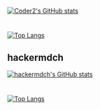 [![Coder2's GitHub stats](https://github-readme-stats.vercel.app/api?username=Jack253-png&show_icons=true&locale=cn&theme=tokyonight)](https://github.com/Jack253-png)
# 
[![Top Langs](https://github-readme-stats.vercel.app/api/top-langs/?username=Jack253-png&layout=pie&locale=cn&theme=tokyonight)](https://github.com/Jack253-png)

## hackermdch
[![hackermdch's GitHub stats](https://github-readme-stats.vercel.app/api?username=hackermdch&show_icons=true&locale=cn&theme=tokyonight)](https://github.com/hackermdch)
#
[![Top Langs](https://github-readme-stats.vercel.app/api/top-langs/?username=hackermdch&layout=pie&locale=cn&theme=tokyonight)](https://github.com/hackermdch)
